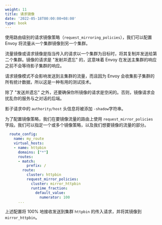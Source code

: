 ```yaml
---
weight: 11
title: 请求镜像
date: '2022-05-18T00:00:00+08:00'
type: book
---
```


使用路由级别的请求镜像策略（`request_mirroring_policies`），我们可以配置 Envoy 将流量从一个集群镜像到另一个集群。

流量镜像或请求镜像是指当传入的请求以一个集群为目标时，将其复制并发送给第二个集群。镜像的请求是 "发射并遗忘" 的，这意味着 Envoy 在发送主集群的响应之前不会等待影子集群的响应。

请求镜像模式不会影响发送到主集群的流量，而且因为 Envoy 会收集影子集群的所有统计数据，所以这是一种有用的测试技术。

除了 "发送并遗忘" 之外，还要确保你所镜像的请求是空闲的。否则，镜像请求会扰乱你的服务与之对话的后端。

影子请求中的 `authority/host` 头信息将被添加 `-shadow`字符串。

为了配置镜像策略，我们在要镜像流量的路由上使用 `request_mirror_policies `字段。我们可以指定一个或多个镜像策略，以及我们想要镜像的流量的部分。

```yaml
  route_config:
    name: my_route
    virtual_hosts:
    - name: httpbin
      domains: ["*"]
      routes:
      - match:
          prefix: /
        route:
          cluster: httpbin
          request_mirror_policies:
            cluster: mirror_httpbin
            runtime_fraction:
              default_value:
                numerator: 100
      ...
```

上述配置将 100% 地接收发送到集群 `httpbin` 的传入请求，并将其镜像到`mirror_httpbin`。
